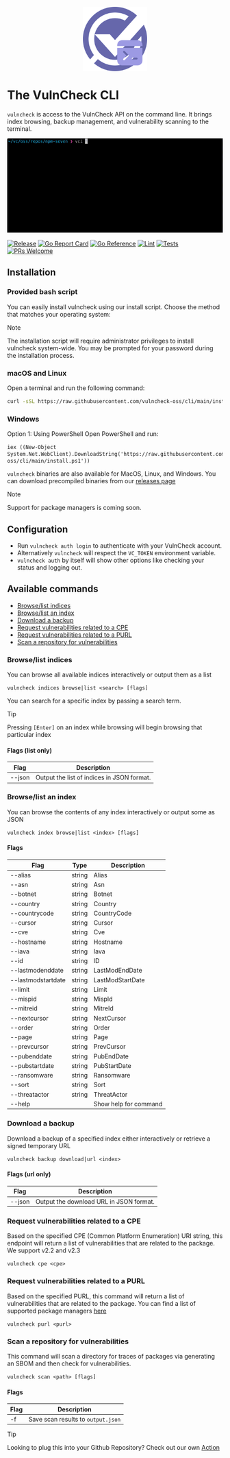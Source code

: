 <p align="center">
    <img src="/logo-cli.png" align="center" alt="VulnCheck Logo" width="150" />
</p>

# The VulnCheck CLI
`vulncheck` is access to the VulnCheck API on the command line. It brings index browsing, backup management, and vulnerability scanning to the terminal.

<p align="center">
    <img src="/vulncheck-scan.gif" />
</p>

[![Release](https://img.shields.io/github/v/release/vulncheck-oss/cli)](https://github.com/vulncheck-oss/cli/releases)
[![Go Report Card](https://goreportcard.com/badge/github.com/vulncheck-oss/cli)](https://goreportcard.com/report/github.com/vulncheck-oss/cli)
[![Go Reference](https://pkg.go.dev/badge/github.com/vulncheck-oss/cli.svg)](https://pkg.go.dev/github.com/vulncheck-oss/cli)
[![Lint](https://github.com/vulncheck-oss/cli/actions/workflows/lint.yml/badge.svg)](https://github.com/vulncheck-oss/cli/actions/workflows/lint.yml)
[![Tests](https://github.com/vulncheck-oss/cli/actions/workflows/test.yml/badge.svg)](https://github.com/vulncheck-oss/cli/actions/workflows/test.yml)
[![PRs Welcome](https://img.shields.io/badge/PRs-welcome-brightgreen.svg)](https://github.com/vulncheck-oss/cli/pulls)

## Installation 

### Provided bash script 

You can easily install vulncheck using our install script. Choose the method that matches your operating system:

> [!NOTE]
> The installation script will require administrator privileges to install vulncheck system-wide. You may be prompted for your password during the installation process.

### macOS and Linux

Open a terminal and run the following command:

```bash
curl -sSL https://raw.githubusercontent.com/vulncheck-oss/cli/main/install.sh | bash
```

### Windows
Option 1: Using PowerShell
Open PowerShell and run:

```
iex ((New-Object System.Net.WebClient).DownloadString('https://raw.githubusercontent.com/vulncheck-oss/cli/main/install.ps1'))
```

`vulncheck` binaries are also available for MacOS, Linux, and Windows. You can download precompiled binaries from our [releases page](https://github.com/vulncheck-oss/cli/releases/latest)


> [!NOTE]
> Support for package managers is coming soon.


## Configuration
* Run `vulncheck auth login` to authenticate with your VulnCheck account.
* Alternatively `vulncheck` will respect the `VC_TOKEN` environment variable.
* `vulncheck auth` by itself will show other options like checking your status and logging out.


## Available commands

- [Browse/list indices](#browselist-indices)
- [Browse/list an index](#browselist-an-index)
- [Download a backup](#download-a-backup)
- [Request vulnerabilities related to a CPE](#request-vulnerabilities-related-to-a-cpe)
- [Request vulnerabilities related to a PURL](#request-vulnerabilities-related-to-a-purl)
- [Scan a repository for vulnerabilities](#scan-a-repository-for-vulnerabilities)


### Browse/list indices
You can browse all available indices interactively or output them as a list

```
vulncheck indices browse|list <search> [flags]
```

You can search for a specific index by passing a search term.

> [!TIP]
> Pressing `[Enter]` on an index while browsing will begin browsing that particular index

#### Flags (list only)

| Flag   | Description                                |
|--------|--------------------------------------------|
| --json | Output the list of indices in JSON format. |



### Browse/list an index

You can browse the contents of any index interactively or output some as JSON

```
vulncheck index browse|list <index> [flags]
```

#### Flags
 
| Flag               | Type   | Description           |
|--------------------|--------|-----------------------|
| --alias            | string | Alias                 |
| --asn              | string | Asn                   |
| --botnet           | string | Botnet                |
| --country          | string | Country               |
| --countrycode      | string | CountryCode           |
| --cursor           | string | Cursor                |
| --cve              | string | Cve                   |
| --hostname         | string | Hostname              |
| --iava             | string | Iava                  |
| --id               | string | ID                    |
| --lastmodenddate   | string | LastModEndDate        |
| --lastmodstartdate | string | LastModStartDate      |
| --limit            | string | Limit                 |
| --mispid           | string | MispId                |
| --mitreid          | string | MitreId               |
| --nextcursor       | string | NextCursor            |
| --order            | string | Order                 |
| --page             | string | Page                  |
| --prevcursor       | string | PrevCursor            |
| --pubenddate       | string | PubEndDate            |
| --pubstartdate     | string | PubStartDate          |
| --ransomware       | string | Ransomware            |
| --sort             | string | Sort                  |
| --threatactor      | string | ThreatActor           |
| --help             |        | Show help for command |



### Download a backup 

Download a backup of a specified index either interactively or retrieve a signed temporary URL

```
vulncheck backup download|url <index>
```

#### Flags (url only)

| Flag   | Description                             |
|--------|-----------------------------------------|
| --json | Output the download URL in JSON format. |




### Request vulnerabilities related to a CPE

Based on the specified CPE (Common Platform Enumeration) URI string, this endpoint will return a list of vulnerabilities that are related to the package. We support v2.2 and v2.3

```
vulncheck cpe <cpe>
```


### Request vulnerabilities related to a PURL

Based on the specified PURL, this command will return a list of vulnerabilities that are related to the package.
You can find a list of supported package managers [here](https://docs.vulncheck.com/products/exploit-and-vulnerability-intelligence/package-manager-support)

```
vulncheck purl <purl>
```


### Scan a repository for vulnerabilities
This command will scan a directory for traces of packages via generating an SBOM and then check for vulnerabilities.

```
vulncheck scan <path> [flags]

```

#### Flags
| Flag | Description                        |
|------|------------------------------------|
| -f   | Save scan results to `output.json` |


> [!TIP]
> Looking to plug this into your Github Repository? Check out our own [Action](https://github.com/vulncheck-oss/action)
